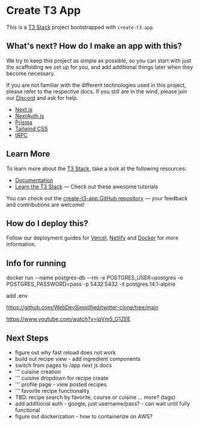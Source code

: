 # Create T3 App

This is a [T3 Stack](https://create.t3.gg/) project bootstrapped with `create-t3-app`.

## What's next? How do I make an app with this?

We try to keep this project as simple as possible, so you can start with just the scaffolding we set up for you, and add additional things later when they become necessary.

If you are not familiar with the different technologies used in this project, please refer to the respective docs. If you still are in the wind, please join our [Discord](https://t3.gg/discord) and ask for help.

- [Next.js](https://nextjs.org)
- [NextAuth.js](https://next-auth.js.org)
- [Prisma](https://prisma.io)
- [Tailwind CSS](https://tailwindcss.com)
- [tRPC](https://trpc.io)

## Learn More

To learn more about the [T3 Stack](https://create.t3.gg/), take a look at the following resources:

- [Documentation](https://create.t3.gg/)
- [Learn the T3 Stack](https://create.t3.gg/en/faq#what-learning-resources-are-currently-available) — Check out these awesome tutorials

You can check out the [create-t3-app GitHub repository](https://github.com/t3-oss/create-t3-app) — your feedback and contributions are welcome!

## How do I deploy this?

Follow our deployment guides for [Vercel](https://create.t3.gg/en/deployment/vercel), [Netlify](https://create.t3.gg/en/deployment/netlify) and [Docker](https://create.t3.gg/en/deployment/docker) for more information.


## Info for running

docker run --name postgres-db --rm -e POSTGRES_USER=postgres -e POSTGRES_PASSWORD=pass -p 5432:5432 -it postgres:14.1-alpine   

add .env

https://github.com/WebDevSimplified/twitter-clone/tree/main

https://www.youtube.com/watch?v=jqVm5_G1ZEE

## Next Steps 
- figure out why fast reload does not work
- build out recipe view - add ingredient components
- switch from pages to /app next js docs
- ''' cuisine creation
- ''' cuisine dropdown for recipe create
- ''' profile page - view posted recipes
- ''' favorite recipe functionality
- TBD: recipe search by favorite, course or cuisine ... more? (tags)
- add additional auth - google, just username/pass? - can wait until fully functional
- figure out dockerization - how to containerize on AWS?
